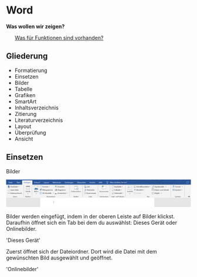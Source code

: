 # Word

**Was wollen wir zeigen?**
<ul><u>Was für Funktionen sind vorhanden?</u></ul>

## Gliederung

- Formatierung
- Einsetzen
-   Bilder
-   Tabelle
-   Grafiken
-   SmartArt
- Inhaltsverzeichnis
- Zitierung
- Literaturverzeichnis
- Layout
- Überprüfung
- Ansicht

## Einsetzen
Bilder

![alt](bilder/word-einfuegen.png)

Bilder werden eingefügt, indem in der oberen Leiste auf Bilder klickst. Daraufhin öffnet sich ein Tab bei dem du auswählst: Dieses Gerät oder Onlinebilder. 

'Dieses Gerät'

Zuerst öffnet sich der Dateiordner. Dort wird die Datei mit dem gewünschten Bild ausgewählt und geöffnet. 

'Onlinebilder'



